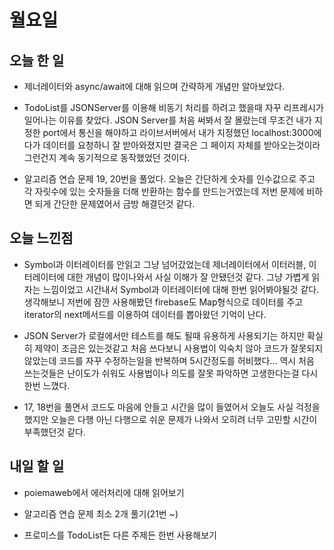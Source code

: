# 월요일

## 오늘 한 일
- 제너레이터와 async/await에 대해 읽으며 간략하게 개념만 알아보았다.

- TodoList를 JSONServer를 이용해 비동기 처리를 하려고 했을때 자꾸 리프레시가 일어나는 이유를 찾았다. JSON Server를 처음 써봐서 잘 몰랐는데 무조건 내가 지정한 port에서 통신을 해야하고 라이브서버에서 내가 지정했던 localhost:3000에다가 데이터를 요청하니 잘 받아와졌지만 결국은 그 페이지 자체를 받아오는것이라 그런건지 계속 동기적으로 동작했었던 것이다.

- 알고리즘 연습 문제 19, 20번을 풀었다. 오늘은 간단하게 숫자를 인수값으로 주고 각 자릿수에 있는 숫자들을 더해 반환하는 함수를 만드는거였는데 저번 문제에 비하면 되게 간단한 문제였어서 금방 해결던것 같다.

## 오늘 느낀점
- Symbol과 이터레이터를 안읽고 그냥 넘어갔었는데 제너레이터에서 이터러블, 이터레이터에 대한 개념이 많이나와서 사실 이해가 잘 안됐던것 같다. 그냥 가볍게 읽자는 느낌이었고 시간내서 Symbol과 이터레이터에 대해 한번 읽어봐야될것 같다. 생각해보니 저번에 잠깐 사용해봤던 firebase도 Map형식으로 데이터를 주고 iterator의 next메서드를 이용하여 데이터를 뽑아왔던 기억이 난다.

- JSON Server가 로컬에서만 테스트를 해도 될때 유용하게 사용되기는 하지만 확실히 제약이 조금은 있는것같고 처음 쓰다보니 사용법이 익숙치 않아 코드가 잘못되지 않았는데 코드를 자꾸 수정하는일을 반복하며 5시간정도를 허비했다... 역시 처음 쓰는것들은 난이도가 쉬워도 사용법이나 의도를 잘못 파악하면 고생한다는걸 다시 한번 느꼈다.

- 17, 18번을 풀면서 코드도 마음에 안들고 시간을 많이 들였어서 오늘도 사실 걱정을 했지만 오늘은 다행 아닌 다행으로 쉬운 문제가 나와서 오히려 너무 고민할 시간이 부족했던것 같다.

## 내일 할 일
- poiemaweb에서 에러처리에 대해 읽어보기

- 알고리즘 연습 문제 최소 2개 풀기(21번 ~)

- 프로미스를 TodoList든 다른 주제든 한번 사용해보기